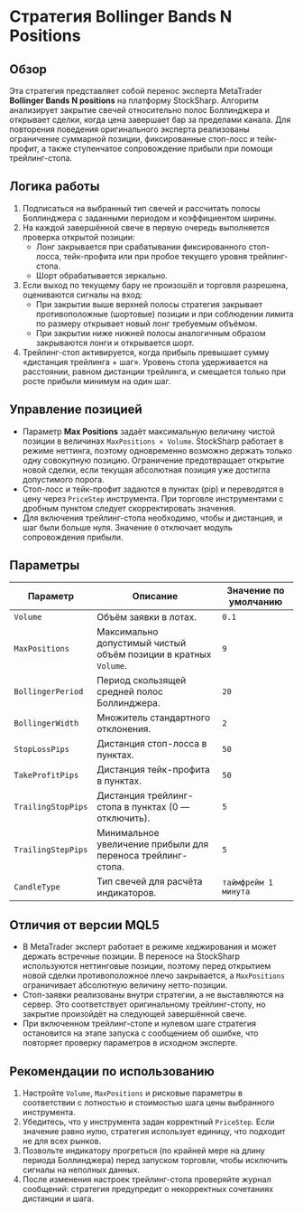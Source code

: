 # Стратегия Bollinger Bands N Positions

## Обзор

Эта стратегия представляет собой перенос эксперта MetaTrader **Bollinger Bands N positions** на платформу StockSharp. Алгоритм анализирует закрытие свечей относительно полос Боллинджера и открывает сделки, когда цена завершает бар за пределами канала. Для повторения поведения оригинального эксперта реализованы ограничение суммарной позиции, фиксированные стоп-лосс и тейк-профит, а также ступенчатое сопровождение прибыли при помощи трейлинг-стопа.

## Логика работы

1. Подписаться на выбранный тип свечей и рассчитать полосы Боллинджера с заданными периодом и коэффициентом ширины.
2. На каждой завершённой свече в первую очередь выполняется проверка открытой позиции:
   - Лонг закрывается при срабатывании фиксированного стоп-лосса, тейк-профита или при пробое текущего уровня трейлинг-стопа.
   - Шорт обрабатывается зеркально.
3. Если выход по текущему бару не произошёл и торговля разрешена, оцениваются сигналы на вход:
   - При закрытии выше верхней полосы стратегия закрывает противоположные (шортовые) позиции и при соблюдении лимита по размеру открывает новый лонг требуемым объёмом.
   - При закрытии ниже нижней полосы аналогичным образом закрываются лонги и открывается шорт.
4. Трейлинг-стоп активируется, когда прибыль превышает сумму «дистанция трейлинга + шаг». Уровень стопа удерживается на расстоянии, равном дистанции трейлинга, и смещается только при росте прибыли минимум на один шаг.

## Управление позицией

- Параметр **Max Positions** задаёт максимальную величину чистой позиции в величинах `MaxPositions × Volume`. StockSharp работает в режиме неттинга, поэтому одновременно возможно держать только одну совокупную позицию. Ограничение предотвращает открытие новой сделки, если текущая абсолютная позиция уже достигла допустимого порога.
- Стоп-лосс и тейк-профит задаются в пунктах (pip) и переводятся в цену через `PriceStep` инструмента. При торговле инструментами с дробным пунктом следует скорректировать значения.
- Для включения трейлинг-стопа необходимо, чтобы и дистанция, и шаг были больше нуля. Значение `0` отключает модуль сопровождения прибыли.

## Параметры

| Параметр | Описание | Значение по умолчанию |
|----------|----------|-----------------------|
| `Volume` | Объём заявки в лотах. | `0.1` |
| `MaxPositions` | Максимально допустимый чистый объём позиции в кратных `Volume`. | `9` |
| `BollingerPeriod` | Период скользящей средней полос Боллинджера. | `20` |
| `BollingerWidth` | Множитель стандартного отклонения. | `2` |
| `StopLossPips` | Дистанция стоп-лосса в пунктах. | `50` |
| `TakeProfitPips` | Дистанция тейк-профита в пунктах. | `50` |
| `TrailingStopPips` | Дистанция трейлинг-стопа в пунктах (0 — отключить). | `5` |
| `TrailingStepPips` | Минимальное увеличение прибыли для переноса трейлинг-стопа. | `5` |
| `CandleType` | Тип свечей для расчёта индикаторов. | `таймфрейм 1 минута` |

## Отличия от версии MQL5

- В MetaTrader эксперт работает в режиме хеджирования и может держать встречные позиции. В переносе на StockSharp используются неттинговые позиции, поэтому перед открытием новой сделки противоположное плечо закрывается, а `MaxPositions` ограничивает абсолютную величину нетто-позиции.
- Стоп-заявки реализованы внутри стратегии, а не выставляются на сервер. Это соответствует оригинальному трейлинг-стопу, но закрытие произойдёт на следующей завершённой свече.
- При включенном трейлинг-стопе и нулевом шаге стратегия остановится на этапе запуска с сообщением об ошибке, что повторяет проверку параметров в исходном эксперте.

## Рекомендации по использованию

1. Настройте `Volume`, `MaxPositions` и рисковые параметры в соответствии с лотностью и стоимостью шага цены выбранного инструмента.
2. Убедитесь, что у инструмента задан корректный `PriceStep`. Если значение равно нулю, стратегия использует единицу, что подходит не для всех рынков.
3. Позвольте индикатору прогреться (по крайней мере на длину периода Боллинджера) перед запуском торговли, чтобы исключить сигналы на неполных данных.
4. После изменения настроек трейлинг-стопа проверяйте журнал сообщений: стратегия предупредит о некорректных сочетаниях дистанции и шага.
